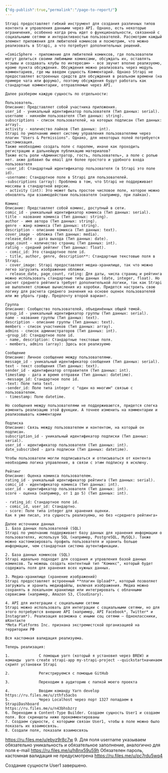 ```yaml
---
{"dg-publish":true,"permalink":"/page-to-report/"}
---
```


	Strapi предоставляет гибкий инструмент для создания различных типов контента и управления данными через API. Однако, есть некоторые ограничения, особенно когда речь идет о функциональности, связанной с социальными сетями и интерактивностью пользователей. Рассмотрим каждый элемент приложения для любителей комиксов и посмотрим, что можно реализовать в Strapi, а что потребует дополнительных решений.

	«ComicSphere - приложение для любителей комиксов, где пользователи могут делиться своими любимыми комиксами, обсуждать их, оставлять отзывы и создавать клубы по интересам» - все звучит вполне реализуемо, кроме пункта обсуждения. Обсуждения можно реализовать через модуль комментариев, где мы введем сущность Комментарий. Однако Strapi не предоставляет встроенных средств для обсуждения в реальном времени (на примере чата или форума), поэтому обсуждения будут работать как стандартные комментарии, отправляемые через API.

	Далее разберем каждую сущность по отдельности:

	Пользователь.  
	Описание: Представляет собой участника приложения.  
	user_id - уникальный идентификатор пользователя (Тип данных: serial).  
	username - никнейм пользователя (Тип данных: string).  
	subscriptions - список пользователей, на которых подписан (Тип данных: array).  
	activity - количество лайков (Тип данных: int).
	Strapi по умолчанию имеет систему управления пользователями через плагин "Users & Permissions". Однако, для некоторых полей потребуется кастомизация.
	Также необходимо создать поле с паролем, иначе как проходить регистрацию и дальнейшую публикацию материалов?
	Также есть роли «Администратор, гость, пользователь», а поле с ролью нет. акже добавил бы email для более простого и удобного входа пользователя
	-user_id: Стандартный идентификатор пользователя (в Strapi это поле id).
	-username: Стандартное поле в Strapi для пользователей.
	-subscriptions (array): Проблема в том, что Strapi не поддерживает массивы в стандартной версии.
	- activity (int): Это может быть простое числовое поле, которое можно обновлять при взаимодействии пользователя (например, при лайках).
	
	Комикс  
	Описание: Представляет собой комикс, доступный в сети.  
	comic_id - уникальный идентификатор комикса (Тип данных: serial).  
	title - название комикса (Тип данных: string).  
	author - имя автора (Тип данных: string).  
	genre - жанр комикса (Тип данных: string).  
	description - описание комикса (Тип данных: text).  
	cover_image - обложка (Тип данных: media).  
	release_date - дата выхода (Тип данных: date).  
	page_count - количество страниц (Тип данных: int).  
	rating - средний рейтинг (Тип данных: float).
	- comic_id: Это стандартное поле id.
	- title, author, genre, description**: Стандартные текстовые поля в Strapi.
	- cover_image: Strapi предоставляет медиа-хранилище, так что можно легко загрузить изображение обложки.
	- release_date, page_count, rating: Для даты, числа страниц и рейтинга можно использовать стандартные типы данных (date, integer, float). Но расчет среднего рейтинга требует дополнительной логики, так как Strapi не выполняет сложные вычисления из коробки. Придется настроить свою логику для расчета среднего значения на основе оценок пользователей или же убрать графу. Предпочту второй вариант.
	
	Группа  
	Описание: Сообщество пользователей, объединённых общей темой.  
	group_id - уникальный идентификатор группы (Тип данных: serial).  
	name - название группы (Тип данных: text).  
	description - описание группы (Тип данных: text).  
	members - список участников (Тип данных: array).  
	admins - список администраторов (Тип данных: int).
	-group_id: Стандартное поле id.
	- name, description: Стандартные текстовые поля.
	- members, admins (array): Здесь все реализуемо

	Сообщение  
	Описание: Личное сообщение между пользователями.  
	message_id - уникальный идентификатор сообщения (Тип данных: serial).  
	text - текст сообщения (Тип данных: text).  
	sender_id - идентификатор отправителя (Тип данных: int).  
	timestamp - дата и время отправки (Тип данных: datetime).
	-message_id: Стандартное поле id.
	-text: Поле типа text.
	-sender_id: Поле типа integer с "один ко многим" связью с пользователем.
	- timestamp: Поле datetime.

	Но сообщения между пользователями не поддерживаются, придется слегка изменить реализацию этой функции. А точнее изменить на комментарии и реализовывать комментарии

	Подписка  
	Описание: Связь между пользователем и контентом, на который он подписан.  
	subscription_id - уникальный идентификатор подписки (Тип данных: serial).  
	user_id - идентификатор пользователя (Тип данных: int).  
	date_subscribed - дата подписки (Тип данных: datetime).

	Чтобы пользователи могли подписываться и отписываться от контента необходима логика управления, в связи с этим подписку я исключу.

	Рейтинг  
	Описание: Оценка комикса пользователем.  
	rating_id - уникальный идентификатор рейтинга (Тип данных: serial). 
	comic_id - идентификатор комикса (Тип данных: int).  
	user_id - идентификатор пользователя (Тип данных: int).  
	score - оценка (например, от 1 до 5) (Тип данных: int).

	- rating_id: Стандартное поле id.
	- comic_id, user_id: Стандартно.
	- score: Поле типа integer для хранения оценки.
	Как я уже писал, эта сущность реализуема, но без «среднего рейтинга»

	Далее источники данных
	1. База данных пользователей (SQL)
	Strapi по умолчанию поддерживает базу данных для хранения информации о пользователях, используя SQL (например, PostgreSQL, MySQL). Также можно кастомизировать профиль пользователя и хранить больше информации, чем стандартная система аутентификации.
	
	2. База данных комиксов (SQL)
	Strapi идеально подходит для создания и управления базой данных комиксов. Ты можешь создать контентный тип "Комикс", который будет содержать поля для хранения всех нужных данных.
	
	3. Медиа-хранилище (хранение изображений)
	Strapi предоставляет встроенный **плагин Upload**, который позволяет загружать и хранить медиафайлы, включая изображения. Медиа можно сохранять в локальном хранилище или интегрировать с облачными сервисами (например, Amazon S3, Cloudinary).
	
	4. API для интеграции с социальными сетями
	Strapi можно использовать для интеграции с социальными сетями, но для этого потребуются внешние API (например, API Facebook*, Twitter* и Instagram*). Реализация возможна с иными соц сетями – Одноклассники, вКонтакте
	*Meta Platforms Inc. признана экстремистской организацией на территории РФ
	
	Вся кастомная валидация реализуема.
	
	Теперь реализация:
	
	1.             С помощью yarn (который я установил через BREW) и команды  yarn create strapi-app my-strapi-project --quickstartначинаем скрипт установки Strapi
	
	2.             Регистрируемся с помощью GitHub
	
	3.             Переходим в аудиторию с папкой моего проекта
	
	4.             Вводим команду Yarn develop
	https://ru.files.me/u/zthfs5acbs
	5.             Через Localhost через порт 1327 попадаем в StrapiDashboard
	https://ru.files.me/u/n43bhsbzrz
	6. Переходим в Content-Type Builder. Создаем сущность User1 и создаем поля. Все скриншоты ниже прокомментированы
	7. Создаем сущности, с которыми связан User1, чтобы в поле можно было показать их взаимосвязь.
	8. Создали поля, показали взаимосвязь
https://ru.files.me/u/ebyz9r8c7w
	9. Для поля username указываем обязательно уникальность и обязательное заполнение, аналогично для поля e-mail
 https://ru.files.me/u/h8nx59u59h
 Обязателен пароль, кастомная валидация не предусмотрена
 https://ru.files.me/u/pc7rdu5wq4


Создание сущности User1 завершено.
	